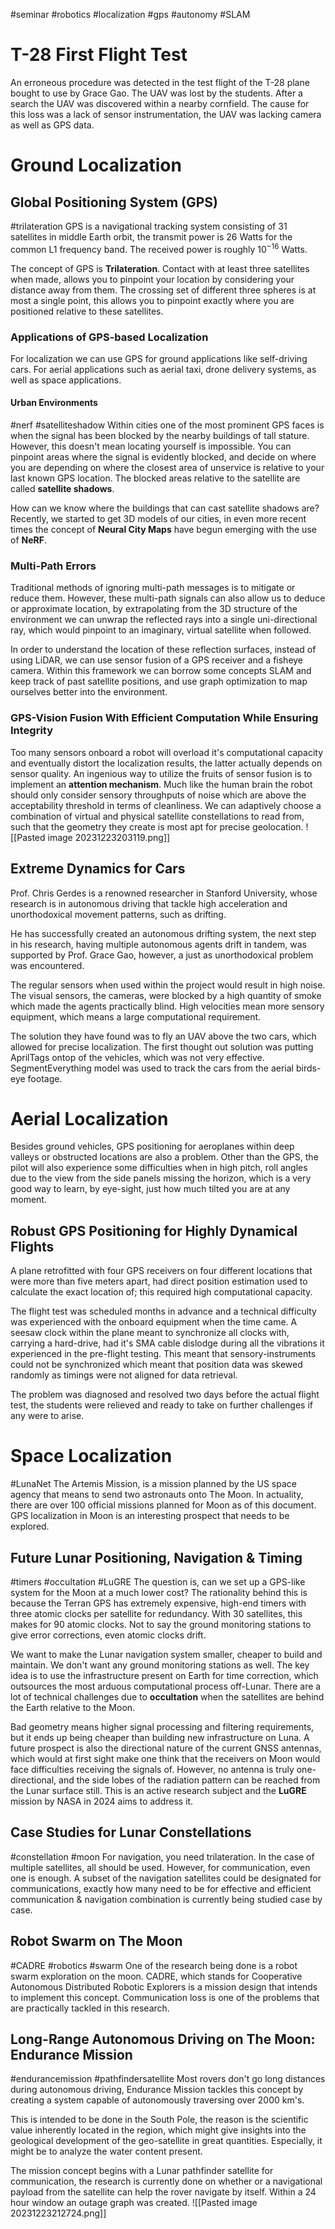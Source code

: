 #seminar #robotics #localization #gps #autonomy #SLAM
# T-28 First Flight Test
An erroneous procedure was detected in the test flight of the T-28 plane bought to use by Grace Gao. The UAV was lost by the students. After a search the UAV was discovered within a nearby cornfield. The cause for this loss was a lack of sensor instrumentation, the UAV was lacking camera as well as GPS data.
# Ground Localization
## Global Positioning System (GPS)
#trilateration
GPS is a navigational tracking system consisting of $31$ satellites in middle Earth orbit, the transmit power is $26 \ \text{Watts}$ for the common L1 frequency band. The received power is roughly $10^{-16} \ \text{Watts}$.

The concept of GPS is **Trilateration**. 
Contact with at least three satellites when made, allows you to pinpoint your location by considering your distance away from them. The crossing set of different three spheres is at most a single point, this allows you to pinpoint exactly where you are positioned relative to these satellites.
### Applications of GPS-based Localization
For localization we can use GPS for ground applications like self-driving cars.
For aerial applications such as aerial taxi, drone delivery systems, as well as space applications.
#### Urban Environments
#nerf #satelliteshadow
Within cities one of the most prominent GPS faces is when the signal has been blocked by the nearby buildings of tall stature. However, this doesn't mean locating yourself is impossible. You can pinpoint areas where the signal is evidently blocked, and decide on where you are depending on where the closest area of unservice is relative to your last known GPS location. The blocked areas relative to the satellite are called **satellite shadows**.

How can we know where the buildings that can cast satellite shadows are? Recently, we started to get 3D models of our cities, in even more recent times the concept of **Neural City Maps** have begun emerging with the use of **NeRF**.
### Multi-Path Errors
Traditional methods of ignoring multi-path messages is to mitigate or reduce them. However, these multi-path signals can also allow us to deduce or approximate location, by extrapolating from the 3D structure of the environment we can unwrap the reflected rays into a single uni-directional ray, which would pinpoint to an imaginary, virtual satellite when followed.

In order to understand the location of these reflection surfaces, instead of using LiDAR, we can use sensor fusion of a GPS receiver and a fisheye camera. Within this framework we can borrow some concepts SLAM and keep track of past satellite positions, and use graph optimization to map ourselves better into the environment. 
### GPS-Vision Fusion With Efficient Computation While Ensuring Integrity
Too many sensors onboard a robot will overload it's computational capacity and eventually distort the localization results, the latter actually depends on sensor quality. An ingenious way to utilize the fruits of sensor fusion is to implement an **attention mechanism**. Much like the human brain the robot should only consider sensory throughputs of noise which are above the acceptability threshold in terms of cleanliness.  We can adaptively choose a combination of virtual and physical satellite constellations to read from, such that the geometry they create is most apt for precise geolocation.
![[Pasted image 20231223203119.png]]
## Extreme Dynamics for Cars
Prof. Chris Gerdes is a renowned researcher in Stanford University, whose research is in autonomous driving that tackle high acceleration and unorthodoxical movement patterns, such as drifting.

He has successfully created an autonomous drifting system, the next step in his research, having multiple autonomous agents drift in tandem, was supported by Prof. Grace Gao, however, a just as unorthodoxical problem was encountered.

The regular sensors when used within the project would result in high noise. The visual sensors, the cameras, were blocked by a high quantity of smoke which made the agents practically blind. High velocities mean more sensory equipment, which means a large computational requirement.

The solution they have found was to fly an UAV above the two cars, which allowed for precise localization. The first thought out solution was putting AprilTags ontop of the vehicles, which was  not very effective. SegmentEverything model was used to track the cars from the aerial birds-eye footage.
# Aerial Localization
Besides ground vehicles, GPS positioning for aeroplanes within deep valleys or obstructed locations are also a problem. Other than the GPS, the pilot will also experience some difficulties when in high pitch, roll angles due to the view from the side panels missing the horizon, which is a very good way to learn, by eye-sight, just how much tilted you are at any moment.
## Robust GPS Positioning for Highly Dynamical Flights
A plane retrofitted with four GPS receivers on four different locations that were more than five meters apart, had direct position estimation used to calculate the exact location of; this required high computational capacity.

The flight test was scheduled months in advance and a technical difficulty was experienced with the onboard equipment when the time came. A seesaw clock within the plane meant to synchronize all clocks with, carrying a hard-drive, had it's SMA cable dislodge during all the vibrations it experienced in the pre-flight testing.  This meant that sensory-instruments could not be synchronized which meant that position data was skewed randomly as timings were not aligned for data retrieval.

The problem was diagnosed and resolved two days before the actual flight test, the students were relieved and ready to take on further challenges if any were to arise.
# Space Localization
#LunaNet 
The Artemis Mission, is a mission planned by the US space agency that means to send two astronauts onto The Moon. In actuality, there are over 100 official missions planned for Moon as of this document. GPS localization in Moon is an interesting prospect that needs to be explored.
## Future Lunar Positioning, Navigation & Timing
#timers #occultation #LuGRE
The question is, can we set up a GPS-like system for the Moon at a much lower cost? The rationality behind this is because the Terran GPS has extremely expensive, high-end timers with three atomic clocks per satellite for redundancy. With $30$ satellites, this makes for $90$ atomic clocks. Not to say the ground monitoring stations to give error corrections, even atomic clocks drift.

We want to make the Lunar navigation system smaller, cheaper to build and maintain. We don't want any ground monitoring stations as well. The key idea is to use the infrastructure present on Earth for time correction, which outsources the most arduous computational process off-Lunar. There are a lot of technical challenges due to **occultation** when the satellites are behind the Earth relative to the Moon.

Bad geometry means higher signal processing and filtering requirements, but it ends up being cheaper than building new infrastructure on Luna. A future prospect is also the directional nature of the current GNSS antennas, which would at first sight make one think that the receivers on Moon would face difficulties receiving the signals of. However, no antenna is truly one-directional, and the side lobes of the radiation pattern can be reached from the Lunar surface still. This is an active research subject and the **LuGRE** mission by NASA in 2024 aims to address it.
## Case Studies for Lunar Constellations
#constellation #moon
For navigation, you need trilateration. In the case of multiple satellites, all should be used. However, for communication, even one is enough. A subset of the navigation satellites could be designated for communications, exactly how many need to be for effective and efficient communication & navigation combination is currently being studied case by case.
## Robot Swarm on The Moon
#CADRE #robotics #swarm
One of the research being done is a robot swarm exploration on the moon. CADRE, which stands for Cooperative Autonomous Distributed Robotic Explorers is a mission design that intends to implement this concept. Communication loss is one of the problems that are practically tackled in this research.
## Long-Range Autonomous Driving on The Moon: Endurance Mission
#endurancemission #pathfindersatellite 
Most rovers don't go long distances during autonomous driving, Endurance Mission tackles this concept by creating a system capable of autonomously traversing over $2000 \ \text{km}$'s.

This is intended to be done in the South Pole, the reason is the scientific value inherently located in the region, which might give insights into the  geological development of the geo-satellite in great quantities. Especially, it might be to analyze the water content present.

The mission concept begins with a Lunar pathfinder satellite for communication, the research is currently done on whether or a navigational payload from the satellite can help the rover navigate by itself. Within a $24$ hour window an outage graph was created.
![[Pasted image 20231223212724.png]]
